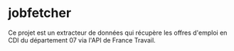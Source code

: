 # jobfetcher
Ce projet est un extracteur de données qui récupère les offres d'emploi en CDI du département 07 via l'API de France Travail. 
